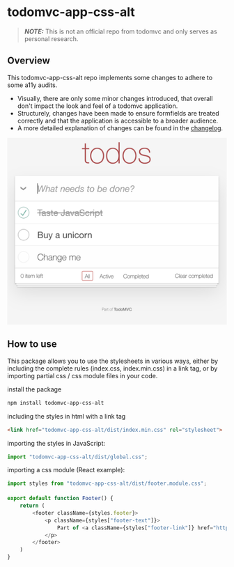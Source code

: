 # todomvc-app-css-alt

> **_NOTE:_**  This is not an official repo from todomvc and only serves as personal research. 

## Overview

This todomvc-app-css-alt repo implements some changes to adhere to some a11y audits.
- Visually, there are only some minor changes introduced, that overall don't impact the look and feel of a todomvc application.
- Structurely, changes have been made to ensure formfields are treated correctly and that the application is accessible to a broader audience. 
- A more detailed explanation of changes can be found in the [changelog](CHANGES.md).

![](screenshot.png)

## How to use

This package allows you to use the stylesheets in various ways, either by including the complete rules (index.css, index.min.css) in a link tag, or by importing partial css / css module files in your code.

install the package

``` bash
npm install todomvc-app-css-alt
```

including the styles in html with a link tag
``` html
<link href="todomvc-app-css-alt/dist/index.min.css" rel="stylesheet">
```

importing the styles in JavaScript:
``` javascript
import "todomvc-app-css-alt/dist/global.css";
```

importing a css module (React example):
``` javascript
import styles from "todomvc-app-css-alt/dist/footer.module.css";

export default function Footer() {
    return (
        <footer className={styles.footer}>
			<p className={styles["footer-text"]}>
                Part of <a className={styles["footer-link"]} href="http://todomvc.com">TodoMVC</a>
            </p>
		</footer>
    )
}
```